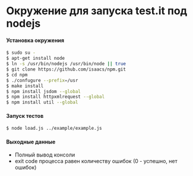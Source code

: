 Окружение для запуска test.it под nodejs
===================

#### Установка окружения
```bash
$ sudo su -
$ apt-get install node
$ ln -s /usr/bin/nodejs /usr/bin/node || true
$ git clone https://github.com/isaacs/npm.git
$ cd npm
$ ./confugure --prefix=/usr
$ make install
$ npm install jsdom --global
$ npm install httpxmlrequest --global
$ npm install util --global
```

#### Запуск тестов
```bash
$ node load.js ../example/example.js
```

#### Выходные данные
  + Полный вывод консоли
  + exit code процесса равен количеству ошибок (0 - успешно, нет ошибок)
